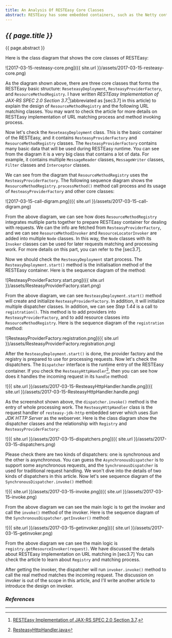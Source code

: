 ```yaml
---
title: An Analysis Of RESTEasy Core Classes
abstract: RESTEasy has some embedded containers, such as the Netty container, the Sun JDK HTTP Server container, and the Undertow container. For each container, their basic requirement is to initialize the RESTEasy core classes properly so RESTEasy can provide resource classes and URL to method matching properly. In this article, I'd like to show you my researches on RESTEasy core classes.
---
```


## _{{ page.title }}_

{{ page.abstract }}

Here is the class diagram that shows the core classes of RESTEasy:

![2017-03-15-resteasy-core.png]({{ site.url }}/assets/2017-03-15-resteasy-core.png)

As the diagram shown above, there are three core classes that forms the RESTEasy basic structure: `ReseteasyDeployment`, `ResteasyProviderFactory`, and `ResourceMethodRegistry`. I have written _RESTEasy Implementation of JAX-RS SPEC 2.0 Section 3.7._[^jaxrs-spec3_7](abbreviated as [sec3.7] in this article) to explain the design of `ResourceMethodRegistry` and the following URL matching classes. You may want to check the article for more details on RESTEasy implementation of URL matching process and method invoking process.

[^jaxrs-spec3_7]: [RESTEasy Implementation of JAX-RS SPEC 2.0 Section 3.7](http://weinan.io/2017/03/04/jaxrs-spec3_7.html).

Now let's check the `ReseteasyDeployment` class. This is the basic container of the RESTEasy, and it contains `ResteasyProviderFactory` and `ResourceMethodRegistry` classes. The `ResteasyProviderFactory` contains many basic data that will be used during RESTEasy runtime. You can see from the diagram it is a very big class that contains a lot of data. For example, it contains multiple `MessageReader` classes, `MessageWriter` classes, `Filter` classes and `Interceptor` classes.

We can see from the diagram that `ResourceMethodRegistry` uses the `ResteasyProviderFactory`. The following sequence diagram shows the `ResourceMethodRegistry.processMethod()` method call process and its usage of `ResteasyProviderFactory` and other core classes:

![2017-03-15-call-digram.png]({{ site.url }}/assets/2017-03-15-call-digram.png)

From the above diagram, we can see how does `ResourceMethodRegistry` integrates mutliple parts together to prepare RESTEasy container for dealing with requests. We can the info are fetched from `ResteasyProviderFactory`, and we can see `ResourceMethodInvoker` and `ResourceLocatorInvoker` are added into multiple `Node` classes. In this way, the `Node` classes with its `Invoker` classes can be used for later requests matching and processing work. For more details on this part, you can refer to the [sec3.7].

Now we should check the `ResteasyDeployment` start process. The `ResteasyDeployment.start()` method is the initialisation method of the RESTEasy container. Here is the sequence diagram of the method:

![ResteasyProviderFactory.start.png]({{ site.url }}/assets/ResteasyProviderFactory.start.png)

From the above diagram, we can see `ResteasyDeployment.start()` method will create and initialize `ResteasyProviderFactory`. In addition, it will initialize multiple dispatcher classes. In addition, we can see _Step 1.44_ is a call to `registration()`. This method is to add providers into `ResteasyProviderFactory`, and to add resource classes into `ResourceMethodRegistry`. Here is the sequence diagram of the `registration` method:

![ResteasyProviderFactory.registration.png]({{ site.url }}/assets/ResteasyProviderFactory.registration.png)

After the `ResteasyDeployment.start()` is done, the provider factory and the registry is prepared to use for processing requests. Now let's check the dispatchers. The `Dispatcher` interface is the runtime entry of the RESTEasy container. If you check the `ResteasyHttpHandler`[^handler], then you can see how does it handles the incoming request in its `handle` method:

[^handler]: [ResteasyHttpHandler.java](https://github.com/resteasy/Resteasy/blob/master/server-adapters/resteasy-jdk-http/src/main/java/org/jboss/resteasy/plugins/server/sun/http/ResteasyHttpHandler.java)

![{{ site.url }}/assets/2017-03-15-ResteasyHttpHandler.handle.png]({{ site.url }}/assets/2017-03-15-ResteasyHttpHandler.handle.png)

As the screenshot shown above, the `dispatcher.invoke()` method is the entry of whole processing work. The `ResteasyHttpHandler` class is the request handler of `resteasy-jdk-http` embedded server which uses _Sun JDK HTTP Server_ as the webserver. Here is the class diagram show the dispatcher classes and the relationship with `Registry` and `ResteasyProviderFactory`:

![{{ site.url }}/assets/2017-03-15-dispatchers.png]({{ site.url }}/assets/2017-03-15-dispatchers.png)

Please check there are two kinds of dispatchers: one is synchronous and the other is asynchronous. You can guess the `AsynchronousDispatcher` is to support some asynchronous requests, and the `SynchronousDispatcher` is used for traditional request handling. We won't dive into the details of two kinds of dispatchers in this article. Now let's see sequence diagram of the `SynchronousDispatcher.invoke()` method:

![{{ site.url }}/assets/2017-03-15-invoke.png]({{ site.url }}/assets/2017-03-15-invoke.png)

From the above diagram we can see the main logic is to get the invoker and call the `invoke()` method of the invoker. Here is the sequence diagram of the `SynchronousDispatcher.getInvoker()` method:

![{{ site.url }}/assets/2017-03-15-getinvoker.png]({{ site.url }}/assets/2017-03-15-getinvoker.png)

From the above diagram we can see the main logic is `registry.getResourceInvoker(request)`. We have discussed the details about RESTEasy implementation on URL matching in [sec3.7] You can check the article to learn about `Registry` and matching process.

After getting the invoker, the dispatcher will run `invoker.invoke()` method to call the real method matches the incoming request. The discussion on invoker is out of the scope in this article, and I'll write another article to introduce the design on invoker.

### _References_

---
